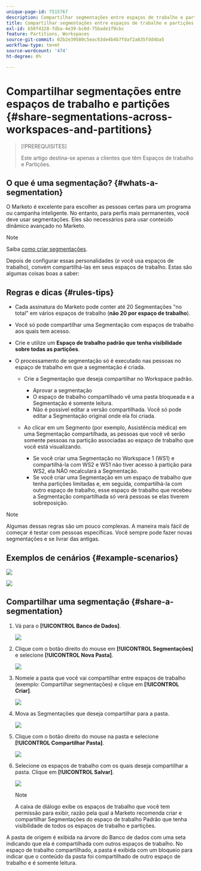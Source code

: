 ```yaml
---
unique-page-id: 7515767
description: Compartilhar segmentações entre espaços de trabalho e partições - Documentação do Marketo - Documentação do produto
title: Compartilhar segmentações entre espaços de trabalho e partições
exl-id: b50f4328-fdba-4e39-bc0d-75bade1f9cbc
feature: Partitions, Workspaces
source-git-commit: 02b2e39580c5eac63de4b4b7fdaf2a835fdd4ba5
workflow-type: tm+mt
source-wordcount: '474'
ht-degree: 0%

---
```


# Compartilhar segmentações entre espaços de trabalho e partições {#share-segmentations-across-workspaces-and-partitions}

>[!PREREQUISITES]
>
>Este artigo destina-se apenas a clientes que têm Espaços de trabalho e Partições.

## O que é uma segmentação? {#whats-a-segmentation}

O Marketo é excelente para escolher as pessoas certas para um programa ou campanha inteligente. No entanto, para perfis mais permanentes, você deve usar segmentações. Eles são necessários para usar conteúdo dinâmico avançado no Marketo.

>[!NOTE]
>
>Saiba [como criar segmentações](/help/marketo/product-docs/personalization/segmentation-and-snippets/segmentation/create-a-segmentation.md).

Depois de configurar essas personalidades (_e_ você usa espaços de trabalho), convém compartilhá-las em seus espaços de trabalho. Estas são algumas coisas boas a saber:

## Regras e dicas {#rules-tips}

* Cada assinatura do Marketo pode conter até 20 Segmentações &quot;no total&quot; em vários espaços de trabalho (**não 20 por espaço de trabalho**).
* Você só pode compartilhar uma Segmentação com espaços de trabalho aos quais tem acesso.
* Crie e utilize um **Espaço de trabalho padrão que tenha visibilidade sobre todas as partições**.

* O processamento de segmentação só é executado nas pessoas no espaço de trabalho em que a segmentação é criada.

   * Crie a Segmentação que deseja compartilhar no Workspace padrão.
      * Aprovar a segmentação
      * O espaço de trabalho compartilhado vê uma pasta bloqueada e a Segmentação é somente leitura.
      * Não é possível editar a versão compartilhada. Você só pode editar a Segmentação original onde ela foi criada.

   * Ao clicar em um Segmento (por exemplo, Assistência médica) em uma Segmentação compartilhada, as pessoas que você vê serão somente pessoas na partição associadas ao espaço de trabalho que você está visualizando.
      * Se você criar uma Segmentação no Workspace 1 (WS1) e compartilhá-la com WS2 e WS1 não tiver acesso à partição para WS2, ela NÃO recalculará a Segmentação.
      * Se você criar uma Segmentação em um espaço de trabalho que tenha partições limitadas e, em seguida, compartilhá-la com outro espaço de trabalho, esse espaço de trabalho que recebeu a Segmentação compartilhada só verá pessoas se elas tiverem sobreposição.

>[!NOTE]
>
>Algumas dessas regras são um pouco complexas. A maneira mais fácil de começar é testar com pessoas específicas. Você sempre pode fazer novas segmentações e se livrar das antigas.

## Exemplos de cenários {#example-scenarios}

![](assets/share-segmentations-across-workspaces-and-partitions-1.png)

![](assets/share-segmentations-across-workspaces-and-partitions-2.png)

## Compartilhar uma segmentação {#share-a-segmentation}

1. Vá para o **[!UICONTROL Banco de Dados]**.

   ![](assets/share-segmentations-across-workspaces-and-partitions-3.png)

1. Clique com o botão direito do mouse em **[!UICONTROL Segmentações]** e selecione **[!UICONTROL Nova Pasta]**.

   ![](assets/share-segmentations-across-workspaces-and-partitions-4.png)

1. Nomeie a pasta que você vai compartilhar entre espaços de trabalho (exemplo: Compartilhar segmentações) e clique em **[!UICONTROL Criar]**.

   ![](assets/share-segmentations-across-workspaces-and-partitions-5.png)

1. Mova as Segmentações que deseja compartilhar para a pasta.

   ![](assets/share-segmentations-across-workspaces-and-partitions-6.png)

1. Clique com o botão direito do mouse na pasta e selecione **[!UICONTROL Compartilhar Pasta]**.

   ![](assets/share-segmentations-across-workspaces-and-partitions-7.png)

1. Selecione os espaços de trabalho com os quais deseja compartilhar a pasta. Clique em **[!UICONTROL Salvar]**.

   ![](assets/share-segmentations-across-workspaces-and-partitions-8.png)

   >[!NOTE]
   >
   >A caixa de diálogo exibe os espaços de trabalho que você tem permissão para exibir, razão pela qual a Marketo recomenda criar e compartilhar Segmentações do espaço de trabalho Padrão que tenha visibilidade de todos os espaços de trabalho e partições.

A pasta de origem é exibida na árvore do Banco de dados com uma seta indicando que ela é compartilhada com outros espaços de trabalho. No espaço de trabalho compartilhado, a pasta é exibida com um bloqueio para indicar que o conteúdo da pasta foi compartilhado de outro espaço de trabalho e é somente leitura.
